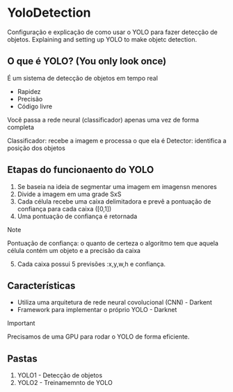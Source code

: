 # YoloDetection
Configuração e explicação de como usar o YOLO para fazer detecção de objetos.
Explaining and setting up YOLO to make objetc detection.

## O que é YOLO? (You only look once)
É um sistema de detecção de objetos em tempo real
  - Rapidez
  - Precisão
  - Código livre

Você passa a rede neural (classificador) apenas uma vez de forma completa

Classificador: recebe a imagem e processa o que ela é
Detector: identifica a posição dos objetos

## Etapas do funcionaento do YOLO

1. Se baseia na ideia de segmentar uma imagem em imagensn menores
2. Divide a imagem em uma grade SxS
3. Cada célula recebe uma caixa delimitadora e prevê a pontuação de confiança para cada caixa ([0,1])
4. Uma pontuação de confiança é retornada

> [!NOTE]
> Pontuação de confiança: o quanto de certeza o algoritmo tem que aquela célula contém um objeto e a precisão da caixa

5. Cada caixa possui 5 previsões :x,y,w,h e confiança.

## Características
- Utiliza uma arquitetura de rede neural covolucional (CNN) - Darkent
- Framework para implementar o próprio YOLO - Darknet

> [!IMPORTANT]
> Precisamos de uma GPU para rodar o YOLO de forma eficiente.

## Pastas
1. YOLO1 - Detecção de objetos
2. YOLO2 - Treinamemnto de YOLO
